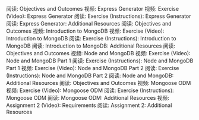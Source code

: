 阅读: Objectives and Outcomes
视频: Express Generator
视频: Exercise (Video): Express Generator
阅读: Exercise (Instructions): Express Generator
阅读: Express Generator: Additional Resources
阅读: Objectives and Outcomes
视频: Introduction to MongoDB
视频: Exercise (Video): Introduction to MongoDB
阅读: Exercise (Instructions): Introduction to MongoDB
阅读: Introduction to MongoDB: Additional Resources
阅读: Objectives and Outcomes
视频: Node and MongoDB
视频: Exercise (Video): Node and MongoDB Part 1
阅读: Exercise (Instructions): Node and MongoDB Part 1
视频: Exercise (Video): Node and MongoDB Part 2
阅读: Exercise (Instructions): Node and MongoDB Part 2
阅读: Node and MongoDB: Additional Resources
阅读: Objectives and Outcomes
视频: Mongoose ODM
视频: Exercise (Video): Mongoose ODM
阅读: Exercise (Instructions): Mongoose ODM
阅读: Mongoose ODM: Additional Resources
视频: Assignment 2 (Video): Requirements
阅读: Assignment 2: Additional Resources
